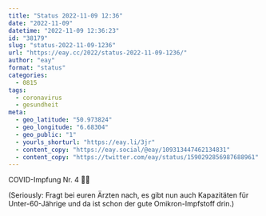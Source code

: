 ```yaml
---
title: "Status 2022-11-09 12:36"
date: "2022-11-09"
datetime: "2022-11-09 12:36:23"
id: "38179"
slug: "status-2022-11-09-1236"
url: "https://eay.cc/2022/status-2022-11-09-1236/"
author: "eay"
format: "status"
categories:
  - 0815
tags:
  - coronavirus
  - gesundheit
meta:
  - geo_latitude: "50.973824"
  - geo_longitude: "6.68304"
  - geo_public: "1"
  - yourls_shorturl: "https://eay.li/3jr"
  - content_copy: "https://eay.social/@eay/109313447462134831"
  - content_copy: "https://twitter.com/eay/status/1590292856987688961"
---
```


COVID-Impfung Nr. 4 💉✅

(Seriously: Fragt bei euren Ärzten nach, es gibt nun auch Kapazitäten für Unter-60-Jährige und da ist schon der gute Omikron-Impfstoff drin.)
